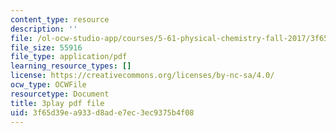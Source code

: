 ```yaml
---
content_type: resource
description: ''
file: /ol-ocw-studio-app/courses/5-61-physical-chemistry-fall-2017/3f65d39ea933d8ade7ec3ec9375b4f08_zq0KO8Gmrm0.pdf
file_size: 55916
file_type: application/pdf
learning_resource_types: []
license: https://creativecommons.org/licenses/by-nc-sa/4.0/
ocw_type: OCWFile
resourcetype: Document
title: 3play pdf file
uid: 3f65d39e-a933-d8ad-e7ec-3ec9375b4f08
---
```

